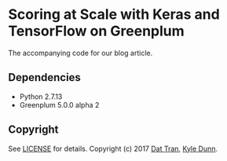 # Scoring at Scale with Keras and TensorFlow on Greenplum

The accompanying code for our blog article.

## Dependencies
- Python 2.7.13
- Greenplum 5.0.0 alpha 2

## Copyright

See [LICENSE](LICENSE) for details.
Copyright (c) 2017 [Dat Tran](http://www.dat-tran.com/), [Kyle Dunn](https://github.com/kdunn926).
